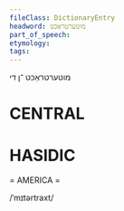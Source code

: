 ```yaml
---
fileClass: DictionaryEntry
headword: מוטערטראַכט
part_of_speech: 
etymology: 
tags: 
---
```

מוטערטראַכט
־ן
די

CENTRAL
========

HASIDIC
=======
= AMERICA = 

/ˈmɪtərtraxt/
